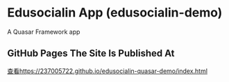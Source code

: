# Edusocialin App (edusocialin-demo)

A Quasar Framework app

## GitHub Pages The Site Is Published At 

[查看https://237005722.github.io/edusocialin-quasar-demo/index.html](https://237005722.github.io/edusocialin-quasar-demo/index.html)

